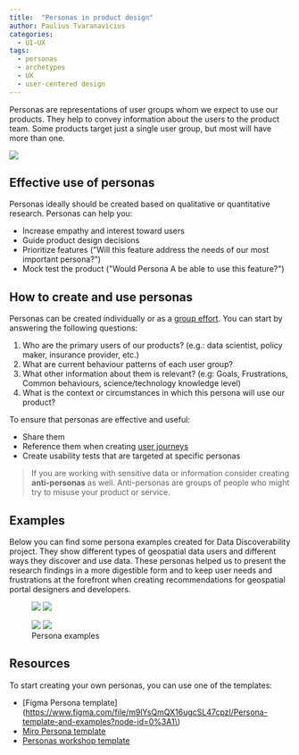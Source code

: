 ```yaml
---
title:  "Personas in product design"
author: Paulius Tvaranavicius
categories:
  - UI-UX
tags:
  - personas
  - archetypes
  - UX
  - user-centered design
---
```


Personas are representations of user groups whom we expect to use our products. They help to convey information about the users to the product team. Some products target just a single user group, but most will have more than one.

<a href="../../assets/images/2021-08-11-personas/persona-example.png"><img src="../../assets/images/2021-08-11-personas/persona-example.png"></a>

## Effective use of personas

Personas ideally should be created based on qualitative or quantitative research. Personas can help you:

* Increase empathy and interest toward users
* Guide product design decisions
* Prioritize features ("Will this feature address the needs of our most important persona?")
* Mock test the product ("Would Persona A be able to use this feature?")

## How to create and use personas

Personas can be created individually or as a [group effort](https://miro.com/app/board/o9J_l2uIqjs=/). You can start by answering the following questions:

1. Who are the primary users of our products? (e.g.: data scientist, policy maker, insurance provider, etc.)
2. What are current behaviour patterns of each user group?
3. What other information about them is relevant? (e.g: Goals, Frustrations, Common behaviours, science/technology knowledge level)
4. What is the context or circumstances in which this persona will use our product?

To ensure that personas are effective and useful:
* Share them
* Reference them when creating [user journeys](http://digital-planning.glpages.ad.nerc.ac.uk/design-toolkit/docs/33-user-journey-templates/)
* Create usability tests that are targeted at specific personas

> If you are working with sensitive data or information consider creating **anti-personas** as well. Anti-personas are groups of people who might try to misuse your product or service.

## Examples

Below you can find some persona examples created for Data Discoverability project. They show different types of geospatial data users and different ways they discover and use data. These personas helped us to present the research findings in a more digestible form and to keep user needs and frustrations at the forefront when creating recommendations for geospatial portal designers and developers.

<figure class="half">
    <a href="../../assets/images/2021-08-11-personas/persona-solution-innovator.png"><img src="../../assets/images/2021-08-11-personas/persona-solution-innovator.png"></a>
    <a href="../../assets/images/2021-08-11-personas/persona-spatial.png"><img src="../../assets/images/2021-08-11-personas/persona-spatial.png"></a>
</figure>

<figure class="half">
    <a href="../../assets/images/2021-08-11-personas/persona-strategic-lead.png"><img src="../../assets/images/2021-08-11-personas/persona-strategic-lead.png"></a>
    <a href="../../assets/images/2021-08-11-personas/Persona-investigator.png"><img src="../../assets/images/2021-08-11-personas/Persona-investigator.png"></a>
    <figcaption>Persona examples</figcaption>
</figure>

## Resources

<!-- More details about the personas and other UX methods can be found in [BGS Design Toolkit](http://digital-planning.glpages.ad.nerc.ac.uk/design-toolkit/docs/32-persona-templates/). -->

To start creating your own personas, you can use one of the templates:

* [Figma Persona template](https://www.figma.com/file/m9lYsQmQX16ugcSL47cpzl/Persona-template-and-examples?node-id=0%3A1\)
* [Miro Persona template](https://miro.com/app/board/o9J_l2vzPNs=/)
* [Personas workshop template](https://miro.com/app/board/o9J_l2uIqjs=/)
